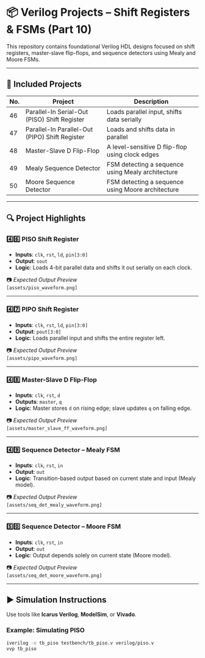 # 📦 Verilog Projects – Shift Registers & FSMs (Part 10)

This repository contains foundational Verilog HDL designs focused on shift registers, master-slave flip-flops, and sequence detectors using Mealy and Moore FSMs.

---

## 📘 Included Projects

| No. | Project                                      | Description                                        |
|-----|----------------------------------------------|----------------------------------------------------|
| 46  | Parallel-In Serial-Out (PISO) Shift Register | Loads parallel input, shifts data serially         |
| 47  | Parallel-In Parallel-Out (PIPO) Shift Register | Loads and shifts data in parallel                 |
| 48  | Master-Slave D Flip-Flop                     | A level-sensitive D flip-flop using clock edges    |
| 49  | Mealy Sequence Detector                      | FSM detecting a sequence using Mealy architecture |
| 50  | Moore Sequence Detector                      | FSM detecting a sequence using Moore architecture |

---

## 🔍 Project Highlights

### 4️⃣6️⃣ PISO Shift Register

- **Inputs**: `clk`, `rst`, `ld`, `pin[3:0]`
- **Output**: `sout`
- **Logic**: Loads 4-bit parallel data and shifts it out serially on each clock.

📷 *Expected Output Preview*  
`[assets/piso_waveform.png]`

---

### 4️⃣7️⃣ PIPO Shift Register

- **Inputs**: `clk`, `rst`, `ld`, `pin[3:0]`
- **Output**: `pout[3:0]`
- **Logic**: Loads parallel input and shifts the entire register left.

📷 *Expected Output Preview*  
`[assets/pipo_waveform.png]`

---

### 4️⃣8️⃣ Master-Slave D Flip-Flop

- **Inputs**: `clk`, `rst`, `d`
- **Outputs**: `master`, `q`
- **Logic**: Master stores `d` on rising edge; slave updates `q` on falling edge.

📷 *Expected Output Preview*  
`[assets/master_slave_ff_waveform.png]`

---

### 4️⃣9️⃣ Sequence Detector – Mealy FSM

- **Inputs**: `clk`, `rst`, `in`
- **Output**: `out`
- **Logic**: Transition-based output based on current state and input (Mealy model).

📷 *Expected Output Preview*  
`[assets/seq_det_mealy_waveform.png]`

---

### 5️⃣0️⃣ Sequence Detector – Moore FSM

- **Inputs**: `clk`, `rst`, `in`
- **Output**: `out`
- **Logic**: Output depends solely on current state (Moore model).

📷 *Expected Output Preview*  
`[assets/seq_det_moore_waveform.png]`

---

## ▶️ Simulation Instructions

Use tools like **Icarus Verilog**, **ModelSim**, or **Vivado**.

### Example: Simulating PISO
```bash
iverilog -o tb_piso testbench/tb_piso.v verilog/piso.v
vvp tb_piso
